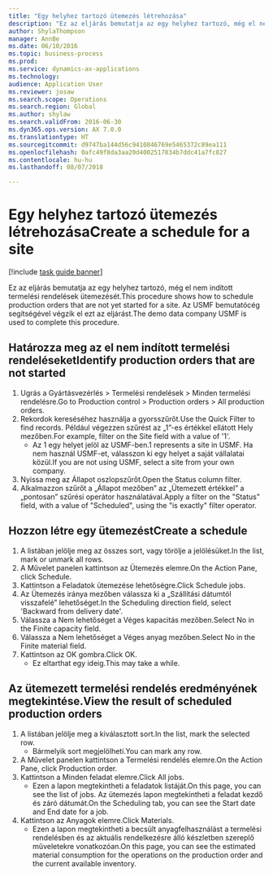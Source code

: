 ```yaml
--- 
title: "Egy helyhez tartozó ütemezés létrehozása"
description: "Ez az eljárás bemutatja az egy helyhez tartozó, még el nem indított termelési rendelések ütemezését."
author: ShylaThompson
manager: AnnBe
ms.date: 06/10/2016
ms.topic: business-process
ms.prod: 
ms.service: dynamics-ax-applications
ms.technology: 
audience: Application User
ms.reviewer: josaw
ms.search.scope: Operations
ms.search.region: Global
ms.author: shylaw
ms.search.validFrom: 2016-06-30
ms.dyn365.ops.version: AX 7.0.0
ms.translationtype: HT
ms.sourcegitcommit: d9747ba144d56c9410846769e5465372c89ea111
ms.openlocfilehash: 0afc49f8da3aa20d4002517834b7ddc41a7fc827
ms.contentlocale: hu-hu
ms.lasthandoff: 08/07/2018

---
```

# <a name="create-a-schedule-for-a-site"></a><span data-ttu-id="937d5-103">Egy helyhez tartozó ütemezés létrehozása</span><span class="sxs-lookup"><span data-stu-id="937d5-103">Create a schedule for a site</span></span>

[!include [task guide banner](../../includes/task-guide-banner.md)]

<span data-ttu-id="937d5-104">Ez az eljárás bemutatja az egy helyhez tartozó, még el nem indított termelési rendelések ütemezését.</span><span class="sxs-lookup"><span data-stu-id="937d5-104">This procedure shows how to schedule production orders that are not yet started for a site.</span></span>  <span data-ttu-id="937d5-105">Az USMF bemutatócég segítségével végzik el ezt az eljárást.</span><span class="sxs-lookup"><span data-stu-id="937d5-105">The demo data company USMF is used to complete this procedure.</span></span>


## <a name="identify-production-orders-that-are-not-started"></a><span data-ttu-id="937d5-106">Határozza meg az el nem indított termelési rendeléseket</span><span class="sxs-lookup"><span data-stu-id="937d5-106">Identify production orders that are not started</span></span>
1. <span data-ttu-id="937d5-107">Ugrás a Gyártásvezérlés > Termelési rendelések > Minden termelési rendelésre.</span><span class="sxs-lookup"><span data-stu-id="937d5-107">Go to Production control > Production orders > All production orders.</span></span>
2. <span data-ttu-id="937d5-108">Rekordok kereséséhez használja a gyorsszűrőt.</span><span class="sxs-lookup"><span data-stu-id="937d5-108">Use the Quick Filter to find records.</span></span> <span data-ttu-id="937d5-109">Például végezzen szűrést az „1”-es értékkel ellátott Hely mezőben.</span><span class="sxs-lookup"><span data-stu-id="937d5-109">For example, filter on the Site field with a value of '1'.</span></span>
    * <span data-ttu-id="937d5-110">Az 1 egy helyet jelöl az USMF-ben.</span><span class="sxs-lookup"><span data-stu-id="937d5-110">1 represents a site in USMF.</span></span> <span data-ttu-id="937d5-111">Ha nem használ USMF-et, válasszon ki egy helyet a saját vállalatai közül.</span><span class="sxs-lookup"><span data-stu-id="937d5-111">If you are not using USMF, select a site from your own company.</span></span>  
3. <span data-ttu-id="937d5-112">Nyissa meg az Állapot oszlopszűrőt.</span><span class="sxs-lookup"><span data-stu-id="937d5-112">Open the Status column filter.</span></span>
4. <span data-ttu-id="937d5-113">Alkalmazzon szűrőt a „Állapot mezőben” az „Ütemezett értékkel” a „pontosan” szűrési operátor használatával.</span><span class="sxs-lookup"><span data-stu-id="937d5-113">Apply a filter on the "Status" field, with a value of "Scheduled", using the "is exactly" filter operator.</span></span>

## <a name="create-a-schedule"></a><span data-ttu-id="937d5-114">Hozzon létre egy ütemezést</span><span class="sxs-lookup"><span data-stu-id="937d5-114">Create a schedule</span></span>
1. <span data-ttu-id="937d5-115">A listában jelölje meg az összes sort, vagy törölje a jelölésüket.</span><span class="sxs-lookup"><span data-stu-id="937d5-115">In the list, mark or unmark all rows.</span></span>
2. <span data-ttu-id="937d5-116">A Művelet panelen kattintson az Ütemezés elemre.</span><span class="sxs-lookup"><span data-stu-id="937d5-116">On the Action Pane, click Schedule.</span></span>
3. <span data-ttu-id="937d5-117">Kattintson a Feladatok ütemezése lehetőségre.</span><span class="sxs-lookup"><span data-stu-id="937d5-117">Click Schedule jobs.</span></span>
4. <span data-ttu-id="937d5-118">Az Ütemezés iránya mezőben válassza ki a „Szállítási dátumtól visszafelé” lehetőséget.</span><span class="sxs-lookup"><span data-stu-id="937d5-118">In the Scheduling direction field, select 'Backward from delivery date'.</span></span>
5. <span data-ttu-id="937d5-119">Válassza a Nem lehetőséget a Véges kapacitás mezőben.</span><span class="sxs-lookup"><span data-stu-id="937d5-119">Select No in the Finite capacity field.</span></span>
6. <span data-ttu-id="937d5-120">Válassza a Nem lehetőséget a Véges anyag mezőben.</span><span class="sxs-lookup"><span data-stu-id="937d5-120">Select No in the Finite material field.</span></span>
7. <span data-ttu-id="937d5-121">Kattintson az OK gombra.</span><span class="sxs-lookup"><span data-stu-id="937d5-121">Click OK.</span></span>
    * <span data-ttu-id="937d5-122">Ez eltarthat egy ideig.</span><span class="sxs-lookup"><span data-stu-id="937d5-122">This may take a while.</span></span>  

## <a name="view-the-result-of-scheduled-production-orders"></a><span data-ttu-id="937d5-123">Az ütemezett termelési rendelés eredményének megtekintése.</span><span class="sxs-lookup"><span data-stu-id="937d5-123">View the result of scheduled production orders</span></span>
1. <span data-ttu-id="937d5-124">A listában jelölje meg a kiválasztott sort.</span><span class="sxs-lookup"><span data-stu-id="937d5-124">In the list, mark the selected row.</span></span>
    * <span data-ttu-id="937d5-125">Bármelyik sort megjelölheti.</span><span class="sxs-lookup"><span data-stu-id="937d5-125">You can mark any row.</span></span>  
2. <span data-ttu-id="937d5-126">A Művelet panelen kattintson a Termelési rendelés elemre.</span><span class="sxs-lookup"><span data-stu-id="937d5-126">On the Action Pane, click Production order.</span></span>
3. <span data-ttu-id="937d5-127">Kattintson a Minden feladat elemre.</span><span class="sxs-lookup"><span data-stu-id="937d5-127">Click All jobs.</span></span>
    * <span data-ttu-id="937d5-128">Ezen a lapon megtekintheti a feladatok listáját.</span><span class="sxs-lookup"><span data-stu-id="937d5-128">On this page, you can see the list of jobs.</span></span> <span data-ttu-id="937d5-129">Az ütemezés lapon megtekintheti a feladat kezdő és záró dátumát.</span><span class="sxs-lookup"><span data-stu-id="937d5-129">On the Scheduling tab, you can see the Start date and End date for a job.</span></span>  
4. <span data-ttu-id="937d5-130">Kattintson az Anyagok elemre.</span><span class="sxs-lookup"><span data-stu-id="937d5-130">Click Materials.</span></span>
    * <span data-ttu-id="937d5-131">Ezen a lapon megtekintheti a becsült anyagfelhasználást a termelési rendelésben és az aktuális rendelkezésre álló készletben szereplő műveletekre vonatkozóan.</span><span class="sxs-lookup"><span data-stu-id="937d5-131">On this page, you can see the estimated material consumption for the operations on the production order and the current available inventory.</span></span>  


